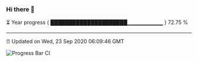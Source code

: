 ### Hi there 👋

⏳ Year progress { █████████████████████▁▁▁▁▁▁▁▁▁ } 72.75 %

---

⏰ Updated on Wed, 23 Sep 2020 06:09:46 GMT

![Progress Bar CI](https://github.com/liununu/liununu/workflows/Progress%20Bar%20CI/badge.svg)
